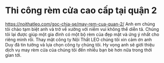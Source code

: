 # Thi công rèm cửa cao cấp tại quận 2

https://noithatleo.com/goc-chia-se/may-rem-cua-quan-2/      Anh em chúng tôi chào tạm biệt anh và trở về xưởng với niềm vui không thể diễn tả. Chúng tôi lại được giúp một gia đình có một bộ rèm của đẹp mặt và ứng ý nhất cho riêng mình rồi. Thay mặt công ty Nội Thất LEO chúng tôi xin cảm ơn anh Duy đã tin tưởng và lựa chọn công ty chúng tôi. Hy vọng anh sẽ giới thiệu dịch vụ may rèm cửa của chúng tôi đến nhiều bạn bè hơn nữa trong thời gian tới.
